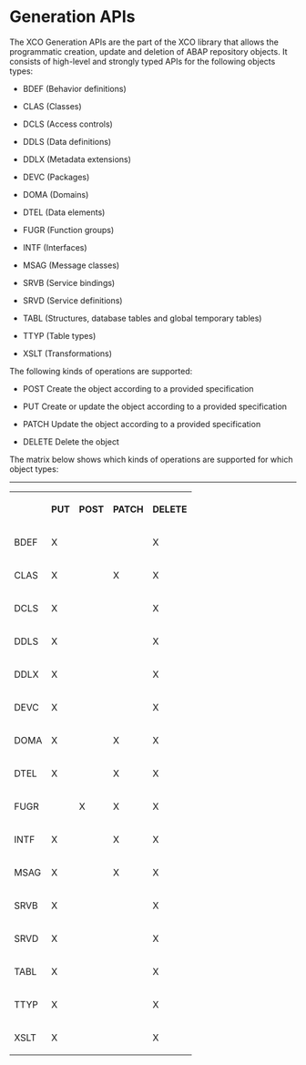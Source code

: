 <!-- loio02bfcdec55be4365ae8484edbf615879 -->

# Generation APIs

The XCO Generation APIs are the part of the XCO library that allows the programmatic creation, update and deletion of ABAP repository objects. It consists of high-level and strongly typed APIs for the following objects types:

-   BDEF \(Behavior definitions\)

-   CLAS \(Classes\)

-   DCLS \(Access controls\)

-   DDLS \(Data definitions\)

-   DDLX \(Metadata extensions\)

-   DEVC \(Packages\)

-   DOMA \(Domains\)

-   DTEL \(Data elements\)

-   FUGR \(Function groups\)

-   INTF \(Interfaces\)

-   MSAG \(Message classes\)

-   SRVB \(Service bindings\)

-   SRVD \(Service definitions\)

-   TABL \(Structures, database tables and global temporary tables\)

-   TTYP \(Table types\)

-   XSLT \(Transformations\)


The following kinds of operations are supported:

-   POST Create the object according to a provided specification

-   PUT Create or update the object according to a provided specification

-   PATCH Update the object according to a provided specification

-   DELETE Delete the object


The matrix below shows which kinds of operations are supported for which object types:

****


<table>
<tr>
<th valign="top">

 



</th>
<th valign="top">

PUT



</th>
<th valign="top">

POST



</th>
<th valign="top">

PATCH



</th>
<th valign="top">

DELETE



</th>
</tr>
<tr>
<td valign="top">

BDEF



</td>
<td valign="top">

X



</td>
<td valign="top">

 



</td>
<td valign="top">

 



</td>
<td valign="top">

X



</td>
</tr>
<tr>
<td valign="top">

CLAS



</td>
<td valign="top">

X



</td>
<td valign="top">

 



</td>
<td valign="top">

X



</td>
<td valign="top">

X



</td>
</tr>
<tr>
<td valign="top">

DCLS



</td>
<td valign="top">

X



</td>
<td valign="top">

 



</td>
<td valign="top">

 



</td>
<td valign="top">

X



</td>
</tr>
<tr>
<td valign="top">

DDLS



</td>
<td valign="top">

X



</td>
<td valign="top">

 



</td>
<td valign="top">

 



</td>
<td valign="top">

X



</td>
</tr>
<tr>
<td valign="top">

DDLX



</td>
<td valign="top">

X



</td>
<td valign="top">

 



</td>
<td valign="top">

 



</td>
<td valign="top">

X



</td>
</tr>
<tr>
<td valign="top">

DEVC



</td>
<td valign="top">

X



</td>
<td valign="top">

 



</td>
<td valign="top">

 



</td>
<td valign="top">

X



</td>
</tr>
<tr>
<td valign="top">

DOMA



</td>
<td valign="top">

X



</td>
<td valign="top">

 



</td>
<td valign="top">

X



</td>
<td valign="top">

X



</td>
</tr>
<tr>
<td valign="top">

DTEL



</td>
<td valign="top">

X



</td>
<td valign="top">

 



</td>
<td valign="top">

X



</td>
<td valign="top">

X



</td>
</tr>
<tr>
<td valign="top">

FUGR



</td>
<td valign="top">

 



</td>
<td valign="top">

X



</td>
<td valign="top">

X



</td>
<td valign="top">

X



</td>
</tr>
<tr>
<td valign="top">

INTF



</td>
<td valign="top">

X



</td>
<td valign="top">

 



</td>
<td valign="top">

X



</td>
<td valign="top">

X



</td>
</tr>
<tr>
<td valign="top">

MSAG



</td>
<td valign="top">

X



</td>
<td valign="top">

 



</td>
<td valign="top">

X



</td>
<td valign="top">

X



</td>
</tr>
<tr>
<td valign="top">

SRVB



</td>
<td valign="top">

X



</td>
<td valign="top">

 



</td>
<td valign="top">

 



</td>
<td valign="top">

X



</td>
</tr>
<tr>
<td valign="top">

SRVD



</td>
<td valign="top">

X



</td>
<td valign="top">

 



</td>
<td valign="top">

 



</td>
<td valign="top">

X



</td>
</tr>
<tr>
<td valign="top">

TABL



</td>
<td valign="top">

X



</td>
<td valign="top">

 



</td>
<td valign="top">

 



</td>
<td valign="top">

X



</td>
</tr>
<tr>
<td valign="top">

TTYP



</td>
<td valign="top">

X



</td>
<td valign="top">

 



</td>
<td valign="top">

 



</td>
<td valign="top">

X



</td>
</tr>
<tr>
<td valign="top">

XSLT



</td>
<td valign="top">

X



</td>
<td valign="top">

 



</td>
<td valign="top">

 



</td>
<td valign="top">

X



</td>
</tr>
</table>

